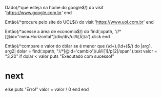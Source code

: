 Dado(/^que esteja na home do google$/) do
  visit 'https://www.google.com.br'
end

Então(/^procure pelo site do UOL$/) do
  visit 'https://www.uol.com.br'
 end 

Então(/^acesse a área de economia$/) do
  find(:xpath, '//*[@id="menuHorizontal"]/div/div/ul/li[5]/a').click
end

Então(/^compare o valor do dólar se é menor que (\d+),(\d+)$/) do |arg1, arg2|
dolar = find(:xpath, "//*[@id='cambio']/ul/li[1]/p[2]/span").text
  valor = "3,20"
  if dolar < valor
puts "Executado com sucesso!"
 # next 
  else
  puts "Erro!"
  valor = valor / 0
  end
end

